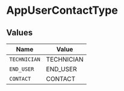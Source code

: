 # AppUserContactType


## Values

| Name         | Value        |
| ------------ | ------------ |
| `TECHNICIAN` | TECHNICIAN   |
| `END_USER`   | END_USER     |
| `CONTACT`    | CONTACT      |